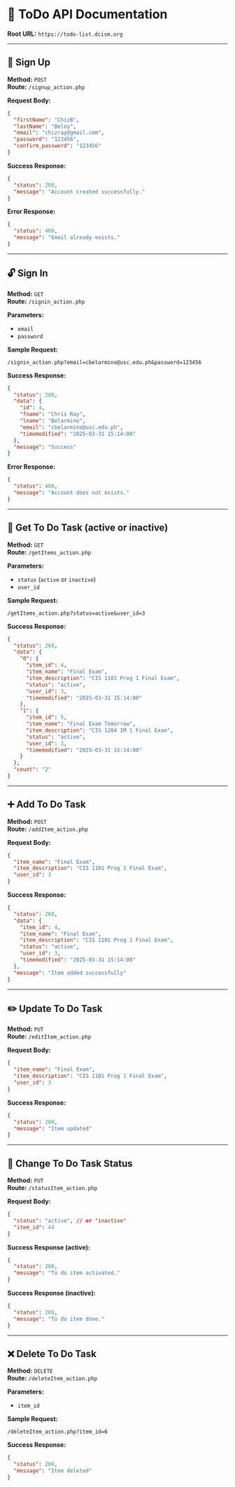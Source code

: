 # 📌 ToDo API Documentation

**Root URL:** `https://todo-list.dcism.org`

---

## 🔐 Sign Up

**Method:** `POST`  
**Route:** `/signup_action.php`  

**Request Body:**

```json
{
  "firstName": "ChizB",
  "lastName": "Beloy",
  "email": "chizray@gmail.com",
  "password": "123456",
  "confirm_password": "123456"
}
```

**Success Response:**

```json
{
  "status": 200,
  "message": "Account created successfully."
}
```

**Error Response:**

```json
{
  "status": 400,
  "message": "Email already exists."
}
```

---

## 🔓 Sign In

**Method:** `GET`  
**Route:** `/signin_action.php`

**Parameters:**

- `email`
- `password`

**Sample Request:**
```
/signin_action.php?email=cbelarmino@usc.edu.ph&password=123456
```

**Success Response:**

```json
{
  "status": 200,
  "data": {
    "id": 4,
    "fname": "Chris Ray",
    "lname": "Belarmino",
    "email": "cbelarmino@usc.edu.ph",
    "timemodified": "2025-03-31 15:14:00"
  },
  "message": "Success"
}
```

**Error Response:**

```json
{
  "status": 400,
  "message": "Account does not exists."
}
```

---

## 📄 Get To Do Task (active or inactive)

**Method:** `GET`  
**Route:** `/getItems_action.php`  

**Parameters:**

- `status` (`active` or `inactive`)
- `user_id`

**Sample Request:**
```
/getItems_action.php?status=active&user_id=3
```

**Success Response:**

```json
{
  "status": 200,
  "data": {
    "0": {
      "item_id": 4,
      "item_name": "Final Exam",
      "item_description": "CIS 1101 Prog 1 Final Exam",
      "status": "active",
      "user_id": 3,
      "timemodified": "2025-03-31 15:14:00"
    },
    "1": {
      "item_id": 5,
      "item_name": "Final Exam Tomorrow",
      "item_description": "CIS 1204 IM 1 Final Exam",
      "status": "active",
      "user_id": 3,
      "timemodified": "2025-03-31 15:14:00"
    }
  },
  "count": "2"
}
```

---

## ➕ Add To Do Task

**Method:** `POST`  
**Route:** `/addItem_action.php`

**Request Body:**

```json
{
  "item_name": "Final Exam",
  "item_description": "CIS 1101 Prog 1 Final Exam",
  "user_id": 3
}
```

**Success Response:**

```json
{
  "status": 200,
  "data": {
    "item_id": 4,
    "item_name": "Final Exam",
    "item_description": "CIS 1101 Prog 1 Final Exam",
    "status": "active",
    "user_id": 3,
    "timemodified": "2025-03-31 15:14:00"
  },
  "message": "Item added successfully"
}
```

---

## ✏️ Update To Do Task

**Method:** `PUT`  
**Route:** `/editItem_action.php`

**Request Body:**

```json
{
  "item_name": "Final Exam",
  "item_description": "CIS 1101 Prog 1 Final Exam",
  "user_id": 3
}
```

**Success Response:**

```json
{
  "status": 200,
  "message": "Item updated"
}
```

---

## 🔄 Change To Do Task Status

**Method:** `PUT`  
**Route:** `/statusItem_action.php`

**Request Body:**

```json
{
  "status": "active", // or "inactive"
  "item_id": 44
}
```

**Success Response (active):**

```json
{
  "status": 200,
  "message": "To do item activated."
}
```

**Success Response (inactive):**

```json
{
  "status": 200,
  "message": "To do item done."
}
```

---

## ❌ Delete To Do Task

**Method:** `DELETE`  
**Route:** `/deleteItem_action.php`

**Parameters:**

- `item_id`

**Sample Request:**
```
/deleteItem_action.php?item_id=6
```

**Success Response:**

```json
{
  "status": 200,
  "message": "Item deleted"
}
```
